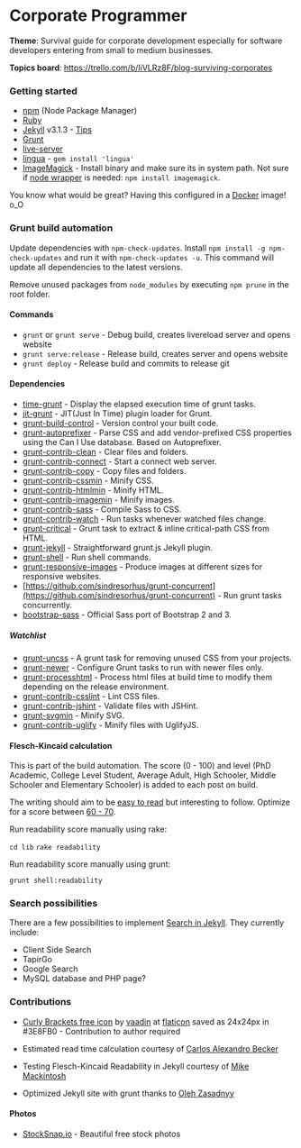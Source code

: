 # Corporate Programmer

**Theme**: Survival guide for corporate development especially for software developers entering from small to medium businesses.

**Topics board**: https://trello.com/b/IiVLRz8F/blog-surviving-corporates

### Getting started

* [npm](https://www.npmjs.com/) (Node Package Manager)
* [Ruby](https://www.ruby-lang.org/)
* [Jekyll](https://jekyllrb.com/) v3.1.3 - [Tips](http://jekyll.tips/)
* [Grunt](http://gruntjs.com/getting-started)
* [live-server](https://github.com/tapio/live-server)
* [lingua](https://github.com/dbalatero/lingua) - `gem install 'lingua'`
* [ImageMagick](http://www.imagemagick.org/script/binary-releases.php) - Install binary and make sure its in system path. Not sure if [node wrapper](https://www.npmjs.com/package/imagemagick) is needed: `npm install imagemagick`.

You know what would be great? Having this configured in a
[Docker](https://www.docker.com/) image! o_O

### Grunt build automation

Update dependencies with `npm-check-updates`. Install
`npm install -g npm-check-updates` and run it with `npm-check-updates -u`.
This command will update all dependencies to the latest versions.

Remove unused packages from `node_modules` by executing `npm prune` in the root
folder.

#### Commands

* `grunt` or `grunt serve` - Debug build, creates livereload server and opens website
* `grunt serve:release` - Release build, creates server and opens website
* `grunt deploy` - Release build and commits to release git


#### Dependencies

* [time-grunt](https://github.com/sindresorhus/time-grunt) - Display the elapsed execution time of grunt tasks.
* [jit-grunt](https://github.com/shootaroo/jit-grunt) - JIT(Just In Time) plugin loader for Grunt.
* [grunt-build-control](https://github.com/robwierzbowski/grunt-build-control) - Version control your built code.
* [grunt-autoprefixer](https://github.com/nDmitry/grunt-autoprefixer) - Parse CSS and add vendor-prefixed CSS properties using the Can I Use database. Based on Autoprefixer.
* [grunt-contrib-clean](https://github.com/gruntjs/grunt-contrib-clean) - Clear files and folders.
* [grunt-contrib-connect](https://github.com/gruntjs/grunt-contrib-connect) - Start a connect web server.
* [grunt-contrib-copy](https://github.com/gruntjs/grunt-contrib-copy) - Copy files and folders.
* [grunt-contrib-cssmin](https://github.com/gruntjs/grunt-contrib-cssmin) - Minify CSS.
* [grunt-contrib-htmlmin](https://github.com/gruntjs/grunt-contrib-htmlmin) - Minify HTML.
* [grunt-contrib-imagemin](https://github.com/gruntjs/grunt-contrib-imagemin) - Minify images.
* [grunt-contrib-sass](https://github.com/gruntjs/grunt-contrib-sass) - Compile Sass to CSS.
* [grunt-contrib-watch](https://github.com/gruntjs/grunt-contrib-watch) - Run tasks whenever watched files change.
* [grunt-critical](https://github.com/bezoerb/grunt-critical) - Grunt task to extract & inline critical-path CSS from HTML.
* [grunt-jekyll](https://github.com/dannygarcia/grunt-jekyll) - Straightforward grunt.js Jekyll plugin.
* [grunt-shell](https://github.com/sindresorhus/grunt-shell) - Run shell commands.
* [grunt-responsive-images](https://github.com/andismith/grunt-responsive-images/) - Produce images at different sizes for responsive websites.
* [https://github.com/sindresorhus/grunt-concurrent](https://github.com/sindresorhus/grunt-concurrent) - Run grunt tasks concurrently.
* [bootstrap-sass](https://github.com/twbs/bootstrap-sass) - Official Sass port of Bootstrap 2 and 3.

##### Watchlist

* [grunt-uncss](https://github.com/addyosmani/grunt-uncss) - A grunt task for removing unused CSS from your projects.
* [grunt-newer](https://github.com/tschaub/grunt-newer) - Configure Grunt tasks to run with newer files only.
* [grunt-processhtml](https://github.com/dciccale/grunt-processhtml) - Process html files at build time to modify them depending on the release environment.
* [grunt-contrib-csslint](https://github.com/gruntjs/grunt-contrib-csslint) - Lint CSS files.
* [grunt-contrib-jshint](https://github.com/gruntjs/grunt-contrib-jshint) - Validate files with JSHint.
* [grunt-svgmin](https://github.com/sindresorhus/grunt-svgmin) - Minify SVG.
* [grunt-contrib-uglify](https://github.com/gruntjs/grunt-contrib-uglify) - Minify files with UglifyJS.

#### Flesch-Kincaid calculation

This is part of the build automation. The score (0 - 100) and level
(PhD Academic, College Level Student, Average Adult, High Schooler,
Middle Schooler and Elementary Schooler) is added to each post on build.

The writing should aim to be [easy to read](https://contently.com/strategist/2015/01/28/this-surprising-reading-level-analysis-will-change-the-way-you-write/)
but interesting to follow. Optimize for a score between [60 - 70](http://www.vervesearch.com/blog/how-to-optimise-your-content-for-success-with-the-flesch-kincaid-scale-readability-statistics/).

Run readability score manually using rake:

`cd lib`
`rake readability`

Run readability score manually using grunt:

`grunt shell:readability`

### Search possibilities

There are a few possibilities to implement [Search in Jekyll](http://jekyll.tips/tutorials/search/).
They currently include:

* Client Side Search
* TapirGo
* Google Search
* MySQL database and PHP page?

### Contributions

* [Curly Brackets free icon](http://www.flaticon.com/free-icon/curly-brackets_106842)
  by [vaadin](http://www.flaticon.com/authors/vaadin) at [flaticon](http://www.flaticon.com)
  saved as 24x24px in #3E8FB0 - Contribution to author required

* Estimated read time calculation courtesy of [Carlos Alexandro Becker](http://carlosbecker.com/posts/jekyll-reading-time-without-plugins)

* Testing Flesch-Kincaid Readability in Jekyll courtesy of [Mike Mackintosh](https://www.mikemackintosh.com/flesch-readability-in-jekyll/)

* Optimized Jekyll site with grunt thanks to
[Oleh Zasadnyy](http://o.zasadnyy.com/blog/optimized-jekyll-site-with-grunt/)

#### Photos

* [StockSnap.io](https://stocksnap.io) - Beautiful free stock photos

